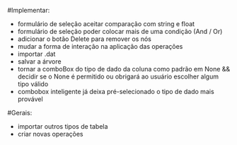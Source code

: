#Implementar:

- formulário de seleção aceitar comparação com string e float
- formulário de seleção poder colocar mais de uma condição (And / Or)
- adicionar o botão Delete para remover os nós
- mudar a forma de interação na aplicação das operações 
- importar .dat
- salvar a árvore
- tornar a comboBox do tipo de dado da coluna como padrão em None && decidir se o None é permitido ou obrigará ao usuário escolher algum tipo válido
- combobox inteligente já deixa pré-selecionado o tipo de dado mais provável

#Gerais:

- importar outros tipos de tabela
- criar novas operações
